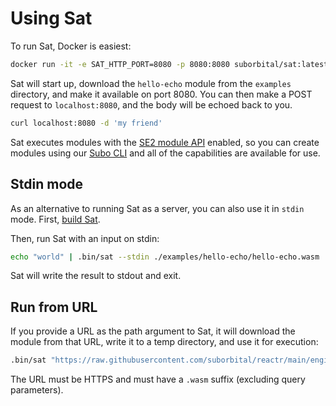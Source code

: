 # Using Sat

To run Sat, Docker is easiest:

```bash
docker run -it -e SAT_HTTP_PORT=8080 -p 8080:8080 suborbital/sat:latest sat https://raw.githubusercontent.com/suborbital/reactr/main/engine/testdata/hello-echo/hello-echo.wasm
```

Sat will start up, download the `hello-echo` module from the `examples` directory, and make it available on port 8080. You can then make a POST request to `localhost:8080`, and the body will be echoed back to you.

```bash
curl localhost:8080 -d 'my friend'
```

Sat executes modules with the [SE2 module API](../e2-core/e2-core-api/introduction) enabled, so you can create modules using our [Subo CLI](../subo) and all of the capabilities are available for use.

## Stdin mode

As an alternative to running Sat as a server, you can also use it in `stdin` mode. First, [build Sat](./building-sat.md).

Then, run Sat with an input on stdin:

```bash
echo "world" | .bin/sat --stdin ./examples/hello-echo/hello-echo.wasm
```

Sat will write the result to stdout and exit.

## Run from URL

If you provide a URL as the path argument to Sat, it will download the module from that URL, write it to a temp directory, and use it for execution:

```bash
.bin/sat "https://raw.githubusercontent.com/suborbital/reactr/main/engine/testdata/hello-echo/hello-echo.wasm"
```

The URL must be HTTPS and must have a `.wasm` suffix (excluding query parameters).
